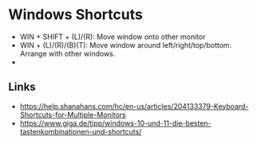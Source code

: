 # Windows Shortcuts

* WIN + SHIFT + (L)/(R): Move window onto other monitor
* WIN + (L)/(R)/(B)(T): Move window around left/right/top/bottom. Arrange with other windows.
*  

## Links

* https://help.shanahans.com/hc/en-us/articles/204133379-Keyboard-Shortcuts-for-Multiple-Monitors
* https://www.giga.de/tipp/windows-10-und-11-die-besten-tastenkombinationen-und-shortcuts/

